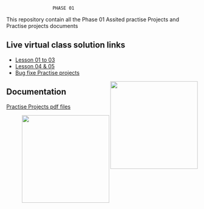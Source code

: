 
                     PHASE 01

This repository contain all the Phase 01 
Assited practise Projects and Practise projects documents



## Live virtual class solution links

 
 - [Lesson 01 to 03](https://github.com/R-NandaKumar/Java-Fsd/tree/main/Assisted_Practice_Projects_Phase_01/src/com)
 - [Lesson 04 & 05](https://github.com/R-NandaKumar/Java-Fsd/tree/main/Assisted_Practice_Projects_Phase_01/src/DataStructureAndAlgorithm)
 - [Bug fixe Practise projects](https://github.com/R-NandaKumar/Java-Fsd/tree/main/BugFix(Practise_Project))
<img align='right' src="https://media.giphy.com/media/M9gbBd9nbDrOTu1Mqx/giphy.gif" width="230">


## Documentation

[Practise Projects pdf files](https://github.com/R-NandaKumar/Java-Fsd/tree/main/Practise_Project)

<img align='right' src="https://media.giphy.com/media/M9gbBd9nbDrOTu1Mqx/giphy.gif" width="230">


